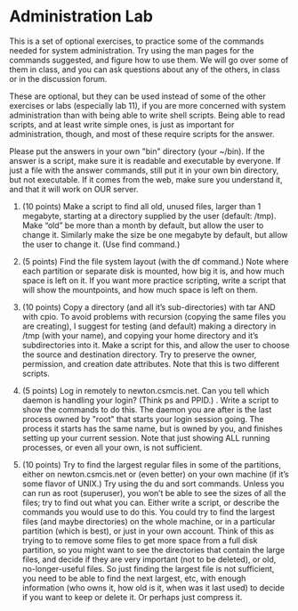 # Administration Lab

This is a set of optional exercises, to practice some of the commands needed for system administration.  Try using the man pages for the commands suggested, and figure how to use them.  We will go over some of them in class, and you can ask questions about any of the others, in class or in the discussion forum.

These are optional, but they can be used instead of some of the other exercises or labs (especially lab 11), if you are more concerned with system administration than with being able to write shell scripts.  Being able to read scripts, and at least write simple ones, is just as important for administration, though, and most of these require scripts for the answer.
 
Please put the answers in your own "bin" directory (your ~/bin).  If the answer is a script, make sure it is readable and executable by everyone.  If just a file with the answer commands, still put it in your own bin directory, but not executable.  If it comes from the web, make sure you understand it, and that it will work on OUR server. 


1. (10 points)  Make a script to find all old, unused files, larger than 1 megabyte, starting at a directory supplied by the user (default: /tmp).  Make “old” be more than a month by default, but allow the user to change it.  Similarly make the  size be one megabyte by default, but allow the user to change it.  (Use find command.)

2. (5 points)  Find the file system layout (with the df command.)  Note where each partition or separate disk is mounted, how big it is, and how much space is left on it.  If you want more practice scripting, write a script that will show the mountpoints, and how much space is left on them.

3. (10 points) Copy a directory (and all it’s sub-directories) with tar AND with cpio.  To avoid problems with recursion (copying the same files you are creating), I suggest for testing (and default) making a directory in /tmp (with your name), and copying your home directory and it’s subdirectories into it.  Make a script for this, and allow the user to choose the source and destination directory. 
    Try to preserve the owner, permission, and creation date attributes.  Note that this is two different  scripts.

4. (5 points)  Log in remotely to newton.csmcis.net.  Can you tell which daemon is handling your login?  (Think ps and PPID.) . Write a script to show the commands to do this.  The daemon you are after is the last process owned by "root" that starts your login session going. The process it starts has the same name, but is owned by you, and finishes setting up your current session.  Note that just showing ALL running processes, or even all your own, is not sufficient.

5. (10 points)  Try to find the largest regular files in some of the partitions, either on newton.csmcis.net or (even better) on your own machine (if it’s some flavor of UNIX.)  Try using the du and sort commands.  Unless you can run as root (superuser), you won’t be able to see the sizes of all the files; try to find out what you can.  Either write a script, or describe the commands you would use to do this.  You could try to find the largest files (and maybe directories) on the whole machine, or in a particular partition (which is best), or just in your own account.  Think of this as trying to to remove some files to get more space from a full disk partition, so you might want to see the directories that contain the large files, and decide if they are very important (not to be deleted), or old, no-longer-useful files.  So just finding the largest file is not sufficient, you need to be able to find the next largest, etc, with enough information (who owns it, how old is it, when was it last used) to decide if you want to keep or delete it.  Or perhaps just compress it.
